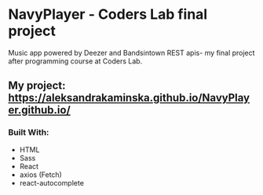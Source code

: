 # NavyPlayer - Coders Lab final project
Music app powered by Deezer and Bandsintown REST apis- my final project after programming course at Coders Lab.
## My project: https://aleksandrakaminska.github.io/NavyPlayer.github.io/

### Built With:
 - HTML
 - Sass
 - React
 - axios (Fetch)
 - react-autocomplete
